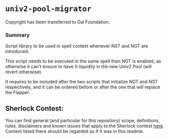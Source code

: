# `univ2-pool-migrator`

Copyright has been transferred to Dai Foundation.

### Summary

Script library to be used in spell context whenever NST and NGT are introduced.

This script needs to be executed in the same spell than NGT is enabled, as otherwise it can't ensure to have 0 liquidity in the new Univ2 Pool (will revert otherwise).

It requires to be included after the two scripts that initialize NGT and NST respectively, and it can be ordered before or after the one that will replace the Flapper.

## Sherlock Contest:

You can find general (and particular for this repository) scope, definitions, rules, disclaimers and known issues that apply to the Sherlock contest [here](https://github.com/makerdao/sherlock-contest/blob/master/README.md).
Content listed there should be regarded as if it was in this readme.

